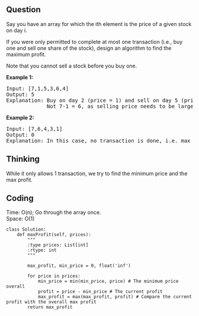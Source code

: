 ## Question
Say you have an array for which the ith element is the price of a given stock on day i.<br>

If you were only permitted to complete at most one transaction (i.e., buy one and sell one share of the stock), design an algorithm to find the maximum profit.<br>

Note that you cannot sell a stock before you buy one.<br>

**Example 1:**
<pre>
Input: [7,1,5,3,6,4]
Output: 5
Explanation: Buy on day 2 (price = 1) and sell on day 5 (price = 6), profit = 6-1 = 5.
             Not 7-1 = 6, as selling price needs to be larger than buying price.
</pre>

**Example 2:**
<pre>
Input: [7,6,4,3,1]
Output: 0
Explanation: In this case, no transaction is done, i.e. max profit = 0.
</pre>

## Thinking
While it only allows 1 transaction, we try to find the minimum price and the max profit.

## Coding
Time: O(n); Go through the array once. </br>
Space: O(1) 
```python3
class Solution:
    def maxProfit(self, prices):
        """
        :type prices: List[int]
        :rtype: int
        """
        
        max_profit, min_price = 0, float('inf')
        
        for price in prices:
            min_price = min(min_price, price) # The minimum price overall 
            profit = price - min_price # The current profit
            max_profit = max(max_profit, profit) # Compare the current profit with the overall max profit
        return max_profit    
```

